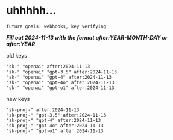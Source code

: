 # uhhhhh...

`future goals: webhooks, key verifying`



***Fill out 2024-11-13 with the format after:YEAR-MONTH-DAY or after:YEAR***

old keys
```
"sk-" "openai" after:2024-11-13
"sk-" "openai" "gpt-3.5" after:2024-11-13
"sk-" "openai" "gpt-4" after:2024-11-13
"sk-" "openai" "gpt-4o" after:2024-11-13
"sk-" "openai" "gpt-o1" after:2024-11-13
```

new keys
```
"sk-proj-" after:2024-11-13
"sk-proj-" "gpt-3.5" after:2024-11-13
"sk-proj-" "gpt-4" after:2024-11-13
"sk-proj-" "gpt-4o" after:2024-11-13
"sk-proj-" "gpt-o1" after:2024-11-13
```
